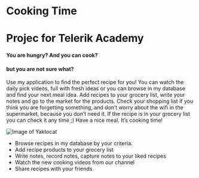 Cooking Time
===================
# Projec for Telerik Academy
#### You are hungry? And you can cook?
#### but you are not sure what?

Use my application to find the perfect recipe for you! You can watch the daily pick videos, full with fresh ideas or you can browse in my database and find your next meal idea. 
Add recipes to your grocery list, write your notes and go to the market for the products. Check your shopping list if you think you are forgetting something, and don’t worry about the wifi in the supermarket, because you don’t need it. If the recipe is in your grocery list you can check it any time ;)
Have a nice meal. It’s cooking time!

![Image of Yaktocat](http://www.tshirtroundup.com/wp-content/uploads/catablog/thumbnails/Cooking-Time-2.jpg)

* Browse recipes in my database by your criteria.
* Add recipe products to your grocery list
* Write notes, record notes, capture notes to your liked recipes
* Watch the new cooking videos from our channel
* Share recipes with your friends

